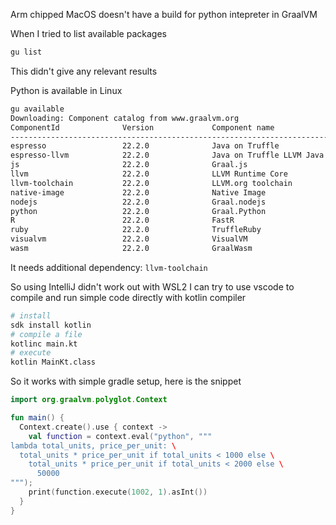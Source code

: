 
Arm chipped MacOS doesn't have a build for python intepreter in GraalVM

When I tried to list available packages

```bash
gu list
```

This didn't give any relevant results

Python is available in Linux

```bash
gu available
Downloading: Component catalog from www.graalvm.org
ComponentId              Version             Component name                Stability                     Origin
---------------------------------------------------------------------------------------------------------------------------------
espresso                 22.2.0              Java on Truffle               Supported                     github.com
espresso-llvm            22.2.0              Java on Truffle LLVM Java librSupported                     github.com
js                       22.2.0              Graal.js                      Supported                     github.com
llvm                     22.2.0              LLVM Runtime Core             Experimental                  github.com
llvm-toolchain           22.2.0              LLVM.org toolchain            Supported                     github.com
native-image             22.2.0              Native Image                  Early adopter                 github.com
nodejs                   22.2.0              Graal.nodejs                  Supported                     github.com
python                   22.2.0              Graal.Python                  Experimental                  github.com
R                        22.2.0              FastR                         Experimental                  github.com
ruby                     22.2.0              TruffleRuby                   Experimental                  github.com
visualvm                 22.2.0              VisualVM                      Experimental                  github.com
wasm                     22.2.0              GraalWasm                     Experimental                  github.com
```

It needs additional dependency: `llvm-toolchain`

So using IntelliJ didn't work out with WSL2
I can try to use vscode to compile and run simple code directly with kotlin compiler

```bash
# install
sdk install kotlin
# compile a file
kotlinc main.kt
# execute
kotlin MainKt.class

```

So it works with simple gradle setup, here is the snippet

```kotlin
import org.graalvm.polyglot.Context

fun main() {
  Context.create().use { context ->
    val function = context.eval("python", """
lambda total_units, price_per_unit: \
  total_units * price_per_unit if total_units < 1000 else \
    total_units * price_per_unit if total_units < 2000 else \
      50000
""");
    print(function.execute(1002, 1).asInt())
  }
}
```

